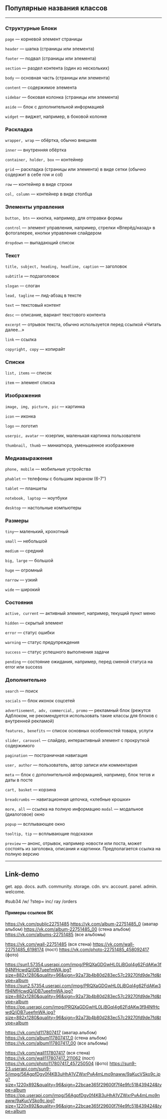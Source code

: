 
## Популярные названия классов 
---

### Структурные Блоки

`page` — корневой элемент страницы

`header` — шапка (страницы или элемента)

`footer` — подвал (страницы или элемента)

`section` — раздел контента (один из нескольких)

`body` — основная часть (страницы или элемента)

`content` — содержимое элемента

`sidebar` — боковая колонка (страницы или элемента)

`aside` — блок с дополнительной информацией

`widget` — виджет, например, в боковой колонке

### Раскладка

`wrapper, wrap` — обёртка, обычно внешняя

`inner` — внутренняя обёртка

`container, holder, box` — контейнер

`grid` — раскладка (страницы или элемента) в виде сетки (обычно содержит в себе row и col)

`row` — контейнер в виде строки

`col, column` — контейнер в виде столбца

### Элементы управления

`button, btn` — кнопка, например, для отправки формы

`control` — элемент управления, например, стрелки «Вперёд/назад» в фотогалерее, кнопки управления слайдером

`dropdown` — выпадающий список

### Текст

`title, subject, heading, headline, caption` — заголовок

`subtitle` — подзаголовок

`slogan` — слоган

`lead, tagline` — лид-абзац в тексте

`text` — текстовый контент

`desc` — описание, вариант текстового контента

`excerpt` — отрывок текста, обычно используется перед ссылкой «Читать далее…»

`link` — ссылка

`copyright, copy` — копирайт

### Списки

`list, items` — список

`item` — элемент списка

### Изображения

`image, img, picture, pic` — картинка

`icon` — иконка

`logo` — логотип

`userpic, avatar` — юзерпик, маленькая картинка пользователя

`thumbnail, thumb` — миниатюра, уменьшенное изображение

### Медиавыражения

`phone, mobile` — мобильные устройства

`phablet` — телефоны с большим экраном (6-7″)

`tablet` — планшеты

`notebook, laptop` — ноутбуки

`desktop` — настольные компьютеры

### Размеры

`tiny`— маленький, крохотный

`small` — небольшой

`medium` — средний

`big, large` — большой

`huge` — огромный

`narrow` — узкий

`wide` — широкий

### Состояния

`active, current` — активный элемент, например, текущий пункт меню

`hidden` — скрытый элемент

`error` — статус ошибки

`warning` — статус предупреждения

`success` — статус успешного выполнения задачи

`pending` — состояние ожидания, например, перед сменой статуса на error или success

### Дополнительно

`search` — поиск

`socials` — блок иконок соцсетей

`advertisement, adv, commercial, promo` — рекламный блок (режутся Адблоком, не рекомендуется использовать такие классы для блоков с внутренней рекламой)

`features, benefits` — список основных особенностей товара, услуги

`slider, carousel` — слайдер, интерактивный элемент с прокруткой содержимого

`pagination` — постраничная навигация

`user, author` — пользователь, автор записи или комментария

`meta` — блок с дополнительной информацией, например, блок тегов и даты в посте

`cart, basket` — корзина

`breadcrumbs` — навигационная цепочка, «хлебные крошки»

`more, all` — ссылка на полную информацию
`modal` — модальное (диалоговое) окно

`popup` — всплывающее окно

`tooltip, tip` — всплывающие подсказки

`preview` — анонс, отрывок, например новости или поста, может состоять из заголовка, описания и картинки. Предполагается ссылка на полную версию

---
## Link-demo

get.
app.
docs.
auth.
community.
storage.
cdn.
srv.
account.
panel.
admin.
welcome.

\#sub34
/w/
?step=
inc/
ray
/orders

#### Примеры ссылкок ВК

https://vk.com/public22751485
https://vk.com/album-22751485_0 (аватар альбом)
https://vk.com/album-22751485_00 (стена альбом)
https://vk.com/albums-22751485 (все альбомы)

https://vk.com/wall-22751485 (вся стена)
https://vk.com/wall-22751485_6198174 (пост)
https://vk.com/photo-22751485_458092417 (фото)

https://sun1.57354.userapi.com/impg/PRQXaGDGwHL0LjBGqI4g62FdAKw3f94NfHcwdQ/jDB7ueefmWA.jpg?size=882x1280&quality=96&sign=92a73b4b80d283ec57c29270fd9de7fd&type=album
https://sun2.57354.userapi.com/impg/PRQXaGDGwHL0LjBGqI4g62FdAKw3f94NfHcwdQ/jDB7ueefmWA.jpg?size=882x1280&quality=96&sign=92a73b4b80d283ec57c29270fd9de7fd&type=album
https://pp.userapi.com/impg/PRQXaGDGwHL0LjBGqI4g62FdAKw3f94NfHcwdQ/jDB7ueefmWA.jpg?size=882x1280&quality=96&sign=92a73b4b80d283ec57c29270fd9de7fd&type=album


https://vk.com/id117807417 (аватар.альбом)
https://vk.com/album117807417_0 (стена альбом)
https://vk.com/album117807417_00 (все альбомы)

https://vk.com/wall117807417 (вся стена)
https://vk.com/wall117807417_211062 (пост)
https://vk.com/photo117807417_457250504 (фото)
https://sun9-23.userapi.com/sun9-5/impg/56AgpfDgv0f4KB3uHhA1VZWxrPvA4mLmo9naww/9aKucVSko9c.jpg?size=1220x892&quality=96&sign=22bcae365f29600f7f4e9fc518439424&type=album
https://pp.userapi.com/impg/56AgpfDgv0f4KB3uHhA1VZWxrPvA4mLmo9naww/9aKucVSko9c.jpg?size=1220x892&quality=96&sign=22bcae365f29600f7f4e9fc518439424&type=album